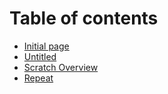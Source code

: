 # Table of contents

* [Initial page](README.md)
* [Untitled](untitled.md)
* [Scratch Overview](scratch-overview.md)
* [Repeat](repeat.md)

